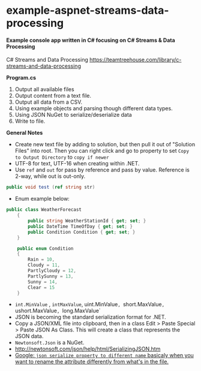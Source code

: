 # example-aspnet-streams-data-processing
#### Example console app written in C# focusing on C# Streams & Data Processing ####

C# Streams and Data Processing
https://teamtreehouse.com/library/c-streams-and-data-processing
 
**Program.cs**
1. Output all available files
2. Output content from a text file.
3. Output all data from a CSV.
4. Using example objects and parsing though different data types.
5. Using JSON NuGet to serialize/deserialize data
6. Write to file.

**General Notes**
- Create new text file by adding to solution, but then pull it out of "Solution Files" into root.  Then you can right click and go to property to set `Copy to Output Directory` to `copy if newer`
- UTF-8 for text, UTF-16 when creating within .NET.
- Use `ref` and `out` for pass by reference and pass by value.  Reference is 2-way, while out is out-only.
```csharp
public void test (ref string str)
```
- Enum example below:
```csharp
public class WeatherForecast
    {
        public string WeatherStationId { get; set; }
        public DateTime TimeOfDay { get; set; }
        public Condition Condition { get; set; }
    }

    public enum Condition
    {
        Rain = 10,
        Cloudy = 11,
        PartlyCloudy = 12,
        PartlySunny = 13,
        Sunny = 14,
        Clear = 15
    }
```
- `int.MinValue` , `intMaxValue`, uint.MinValue`, `short.MaxValue`, `ushort.MaxValue`, `long.MaxValue`
- JSON is becoming the standard serialization format for .NET.
- Copy a JSON/XML file into clipboard, then in a class Edit > Paste Special > Paste JSON As Class.  This will create a class that represents the JSON data.
- `Newtonsoft.Json` is a NuGet.  
- http://newtonsoft.com/json/help/html/SerializingJSON.htm
- [Google: `json serialize property to different name` basicaly when you want to rename the attribute differently from what's in the file.](https://stackoverflow.com/questions/8796618/how-can-i-change-property-names-when-serializing-with-json-net)
